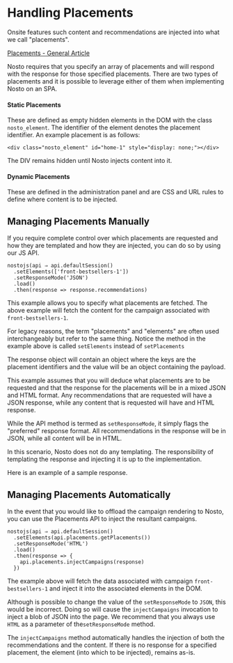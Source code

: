 # Handling Placements

Onsite features such content and recommendations are injected into what we call "placements".

[Placements - General Article](https://help.nosto.com/en/articles/1883767-placements-general-article)

Nosto requires that you specify an array of placements and will respond with the response for those specified placements. There are two types of placements and it is possible to leverage either of them when implementing Nosto on an SPA.

#### Static Placements

These are defined as empty hidden elements in the DOM with the class `nosto_element`. The identifier of the element denotes the placement identifier. An example placement is as follows:

```text
<div class="nosto_element" id="home-1" style="display: none;"></div>
```

The DIV remains hidden until Nosto injects content into it.

#### Dynamic Placements

These are defined in the administration panel and are CSS and URL rules to define where content is to be injected.

## Managing Placements Manually

If you require complete control over which placements are requested and how they are templated and how they are injected, you can do so by using our JS API.

```text
nostojs(api ⇒ api.defaultSession()
  .setElements(['front-bestsellers-1'])
  .setResponseMode('JSON')
  .load()
  .then(response => response.recommendations)
```

This example allows you to specify what placements are fetched. The above example will fetch the content for the campaign associated with `front-bestsellers-1`.

For legacy reasons, the term "placements" and "elements" are often used interchangeably but refer to the same thing. Notice the method in the example above is called `setElements` instead of `setPlacements`

The response object will contain an object where the keys are the placement identifiers and the value will be an object containing the payload.

This example assumes that you will deduce what placements are to be requested and that the response for the placements will be in a mixed JSON and HTML format. Any recommendations that are requested will have a JSON response, while any content that is requested will have and HTML response.

While the API method is termed as `setResponseMode`, it simply flags the "preferred" response format. All recommendations in the response will be in JSON, while all content will be in HTML.

In this scenario, Nosto does not do any templating. The responsibility of templating the response and injecting it is up to the implementation.

Here is an example of a sample response.

## Managing Placements Automatically

In the event that you would like to offload the campaign rendering to Nosto, you can use the Placements API to inject the resultant campaigns.

```text
nostojs(api ⇒ api.defaultSession()
  .setElements(api.placements.getPlacements())
  .setResponseMode('HTML')
  .load()
  .then(response => {
    api.placements.injectCampaigns(response)
  })
```

The example above will fetch the data associated with campaign `front-bestsellers-1` and inject it into the associated elements in the DOM.

Although is possible to change the value of the `setResponseMode` to `JSON`, this would be incorrect. Doing so will cause the `injectCampaigns` invocation to inject a blob of JSON into the page. We recommend that you always use `HTML` as a parameter of the`setResponseMode` method.

The `injectCampaigns` method automatically handles the injection of both the recommendations and the content. If there is no response for a specified placement, the element \(into which to be injected\), remains as-is.

